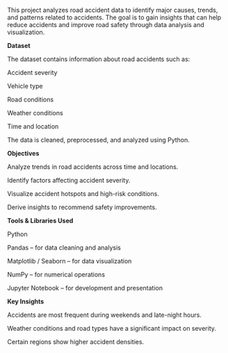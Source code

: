 This project analyzes road accident data to identify major causes, trends, and patterns related to accidents. The goal is to gain insights that can help reduce accidents and improve road safety through data analysis and visualization.

**Dataset**

The dataset contains information about road accidents such as:

Accident severity

Vehicle type

Road conditions

Weather conditions

Time and location

The data is cleaned, preprocessed, and analyzed using Python.

**Objectives**

Analyze trends in road accidents across time and locations.

Identify factors affecting accident severity.

Visualize accident hotspots and high-risk conditions.

Derive insights to recommend safety improvements.

**Tools & Libraries Used**

Python

Pandas – for data cleaning and analysis

Matplotlib / Seaborn – for data visualization

NumPy – for numerical operations

Jupyter Notebook – for development and presentation

**Key Insights**

Accidents are most frequent during weekends and late-night hours.

Weather conditions and road types have a significant impact on severity.

Certain regions show higher accident densities.
